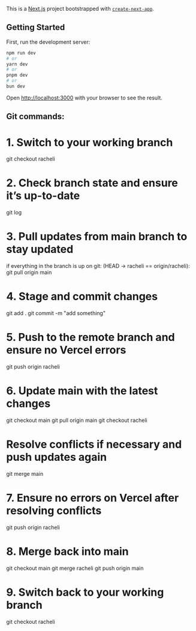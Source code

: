 This is a [Next.js](https://nextjs.org) project bootstrapped with [`create-next-app`](https://nextjs.org/docs/app/api-reference/cli/create-next-app).

## Getting Started

First, run the development server:

```bash
npm run dev
# or
yarn dev
# or
pnpm dev
# or
bun dev
```

Open [http://localhost:3000](http://localhost:3000) with your browser to see the result.

## Git commands:
# 1. Switch to your working branch
git checkout racheli

# 2. Check branch state and ensure it’s up-to-date
git log

# 3. Pull updates from main branch to stay updated
if everything in the branch is up on git: (HEAD -> racheli == origin/racheli):
    git pull origin main

# 4. Stage and commit changes
git add .
git commit -m "add something"

# 5. Push to the remote branch and ensure no Vercel errors
git push origin racheli

# 6. Update main with the latest changes
git checkout main
git pull origin main
git checkout racheli

# Resolve conflicts if necessary and push updates again
git merge main

# 7. Ensure no errors on Vercel after resolving conflicts
git push origin racheli

# 8. Merge back into main
git checkout main
git merge racheli
git push origin main

# 9. Switch back to your working branch
git checkout racheli


